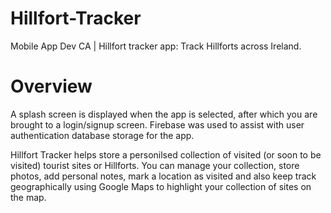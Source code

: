 # Hillfort-Tracker
Mobile App Dev CA | Hillfort tracker app: Track Hillforts across Ireland.

# Overview

A splash screen is displayed when the app is selected, after which you are brought to a login/signup screen. Firebase was used to assist with user authentication database storage for the app.

Hillfort Tracker helps store a personilsed collection of visited (or soon to be visited) tourist sites or Hillforts. You can manage your collection, store photos, add personal notes, mark a location as visited and also keep track geographically using Google Maps to highlight your collection of sites on the map.



